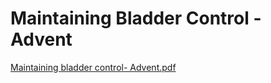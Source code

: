 # Maintaining Bladder Control - Advent

[Maintaining bladder control- Advent.pdf](Maintaining%20Bladder%20Control%20-%20Advent%20fd5a03063cff4074b028b14b31abcd72/Maintaining_bladder_control-_Advent.pdf)
